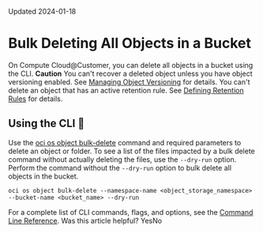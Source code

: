 Updated 2024-01-18
# Bulk Deleting All Objects in a Bucket
On Compute Cloud@Customer, you can delete all objects in a bucket using the CLI.
**Caution**
You can't recover a deleted object unless you have object versioning enabled. See [Managing Object Versioning](https://docs.oracle.com/en-us/iaas/compute-cloud-at-customer/topics/object/managing-object-versioning.htm#managing-object-versioning "On Compute Cloud@Customer, object versioning provides data protection against accidental or malicious object update, overwrite, or deletion.") for details.
You can't delete an object that has an active retention rule. See [Defining Retention Rules](https://docs.oracle.com/en-us/iaas/compute-cloud-at-customer/topics/object/defining-retention-rules.htm#defining-retention-rules "On Compute Cloud@Customer, retention rules provide immutable storage options for data written to Object Storage for data governance, regulatory compliance, and legal hold requirements. Retention rules can also protect your data from accidental or malicious writes or deletion. Retention rules can be locked to prevent rule modification and data deletion or modification even by administrators.") for details.
## Using the CLI 🔗 
Use the [oci os object bulk-delete](https://docs.oracle.com/iaas/tools/oci-cli/latest/oci_cli_docs/cmdref/os/object/bulk-delete.html) command and required parameters to delete an object or folder.
To see a list of the files impacted by a bulk delete command without actually deleting the files, use the `--dry-run` option. Perform the command without the `--dry-run` option to bulk delete all objects in the bucket.
```
oci os object bulk-delete --namespace-name <object_storage_namespace> --bucket-name <bucket_name> --dry-run
```

For a complete list of CLI commands, flags, and options, see the [Command Line Reference](https://docs.oracle.com/iaas/tools/oci-cli/latest/oci_cli_docs/index.html).
Was this article helpful?
YesNo

